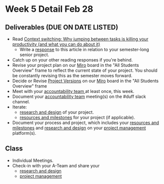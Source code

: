 # Week 5 Detail Feb 28

## Deliverables (DUE ON DATE LISTED)

* Read [Context switching: Why jumping between tasks is killing your productivity (and what you can do about it)](https://blog.rescuetime.com/context-switching/)
  * Write a [response](../assignments/responses.md) to this article in relation to your semester-long senior project.
* Catch up on your other reading responses if you're behind.
* Revise your project plan on our [Miro](https://miro.com/app/board/uXjVOWb7kyo=/) board in the "All Students Overview" frame to reflect the current state of your project. You should be constantly revising this as the semester moves forward.
* Decide or Revise [Project Versions](../assignments/project\_plan/project\_versions.md) on our [Miro](https://miro.com/app/board/uXjVOWb7kyo=/) board in the "All Students Overview" frame
* Meet with your [accountability team ](../assignments/accountability\_partner.md)at least once, this week.&#x20;
* Document your [accountability team](../assignments/accountability\_partner.md) meeting(s) on the #duff slack channel.
* Iterate:&#x20;
  * [research and design](../assignments/project\_plan/) of your project.
  * [resources and milestones](../assignments/project\_plan/) for your project (if applicable).
* Document your process and project, which includes your [resources and milestones](../assignments/project\_plan/) and [research and design](../assignments/project\_plan/) on your [project management](../assignments/website.md) platform(s).

## Class

* Individual Meetings.&#x20;
* Check-in with your A-Team and share your
  * [research and design](../assignments/project\_plan/)
  * [project management](../assignments/website.md)
